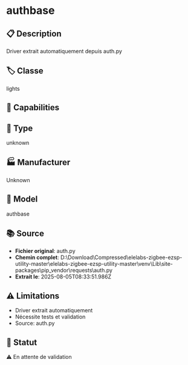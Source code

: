 # authbase

## 📋 Description
Driver extrait automatiquement depuis auth.py

## 🏷️ Classe
lights

## 🔧 Capabilities


## 📡 Type
unknown

## 🏭 Manufacturer
Unknown

## 📱 Model
authbase

## 📚 Source
- **Fichier original**: auth.py
- **Chemin complet**: D:\Download\Compressed\elelabs-zigbee-ezsp-utility-master\elelabs-zigbee-ezsp-utility-master\venv\Lib\site-packages\pip\_vendor\requests\auth.py
- **Extrait le**: 2025-08-05T08:33:51.986Z

## ⚠️ Limitations
- Driver extrait automatiquement
- Nécessite tests et validation
- Source: auth.py

## 🚀 Statut
⚠️ En attente de validation
